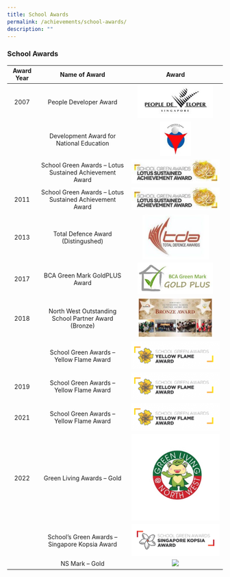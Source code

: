 ```yaml
---
title: School Awards
permalink: /achievements/school-awards/
description: ""
---
```

### **School Awards**

| Award Year | Name of Award | Award |
|:---:|:---:|:---:|
| 2007 | People Developer Award | <img src="/images/sch%20award%201.png" style="width:85%"> |
|  | Development Award for National Education | <img src="/images/sch%20award%202.png" style="width:35%">|
|  | School Green Awards – Lotus Sustained Achievement Award | ![](/images/sch%20award%203.png) |
| 2011 | School Green Awards – Lotus Sustained Achievement Award | ![](/images/sch%20award%204.png) |
| 2013 | Total Defence Award (Distingushed) |<img src="/images/sch%20award%205.png" style="width:75%">  |
| 2017 | BCA Green Mark GoldPLUS Award | <img src="/images/sch%20award%206.png" style="width:85%">|
| 2018 | North West Outstanding School Partner Award (Bronze) |<img src="/images/sch%20award%207.png" style="width:85%"> |
|  | School Green Awards – Yellow Flame Award | ![](/images/sch%20award%208.png) |
| 2019 | School Green Awards – Yellow Flame Award | ![](/images/sch%20award%209.png) |
| 2021 | School Green Awards – Yellow Flame Award | ![](/images/sch%20award%2010.png) |
| 2022 | Green Living Awards – Gold |![](/images/Logo_green%20living.jpg) |
|  | School’s Green Awards – Singapore Kopsia Award | ![](/images/Singapre%20Kopsia%20Award.png) |
|  | NS Mark – Gold | ![](/images/NSmark%20Gold.png)